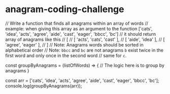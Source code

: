 # anagram-coding-challenge


// Write a function that finds all anagrams within an array of words 
// example: when giving this array as an argument to the function ['cats', 'idea', 'acts', 'agree', 'aide', 'cast', 'eager', 'bbcc', 'bc']
// it should return array of anagrams like this
// [
//  [ 'acts', 'cats', 'cast' ],
//  [ 'aide', 'idea' ],
//  [ 'agree', 'eager' ],
// ]
// Note: Anagrams words should be sorted in alphabetical order
// Note: `bbcc` and `bc` are not anagrams `b` exist twice in the first word and only once in the second word
// same for `c`.


const groupByAnagrams = (listOfWords) => {
  // The logic here is to group by anagrams 
}

const arr = ['cats', 'idea', 'acts', 'agree', 'aide', 'cast', 'eager', 'bbcc', 'bc'];
console.log(groupByAnagrams(arr));
